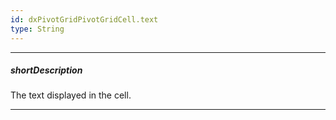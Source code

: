 ```yaml
---
id: dxPivotGridPivotGridCell.text
type: String
---
```

---
##### shortDescription
The text displayed in the cell.

---
